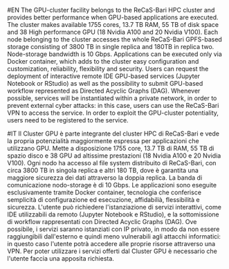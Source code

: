 #EN
The GPU-cluster facility belongs to the ReCaS-Bari HPC cluster and provides better performance when GPU-based applications are executed. The cluster makes available 1755 cores, 13.7 TB RAM, 55 TB of disk space and 38 High performance GPU (18 Nvidia A100 and 20 Nvidia V100). Each node belonging to the cluster accesses  the whole ReCaS-Bari GPFS-based storage consisting of 3800 TB in single replica and 180TB in replica two. Node-storage bandwidth is 10 Gbps.
Applications can be executed only via Docker container, which adds to the cluster easy configuration and customization, reliability, flexibility and security.
Users can request the deployment of interactive remote IDE GPU-based services (Jupyter Notebook or RStudio) as well as the possibility to submit GPU-based workflow represented as Directed Acyclic Graphs (DAG).
Whenever possible, services will be instantiated within a private network, in order to prevent external cyber attacks: in this case, users can use the ReCaS-Bari VPN to access the service. In order to exploit the GPU-cluster potentiality, users need to be registered to the service.


#IT
Il Cluster GPU è parte integrante del cluster HPC di ReCaS-Bari e vede la propria potenzialità maggiormente espressa per applicazioni che utilizzano GPU. Mette a disposizione 1755 core, 13.7 TB di RAM, 55 TB di spazio disco e 38 GPU ad altissime prestazioni (18 Nvidia A100 e 20 Nvidia V100). Ogni nodo ha accesso al file system distribuito di ReCaS-Bari, con circa 3800 TB in singola replica e altri 180 TB, dove è garantita una maggiore sicurezza dei dati attraverso la doppia replica. La banda di comunicazione nodo-storage è di 10 Gbps.
Le applicazioni sono eseguite esclusivamente tramite Docker container, tecnologia che conferisce semplicità di configurazione ed esecuzione, affidabilià, flessibilità e sicurezza.
L'utente può richiedere l'istanziazione di servizi interattivi, come IDE utilizzabili da remoto (Jupyter Notebook e RStudio), e la sottomissione di workflow rappresentati con Directed Acyclic Graphs (DAG).
Ove possibile, i servizi saranno istanziati con IP privato, in modo da non essere raggiungibili dall'esterno e quindi meno vulnerabili agli attacchi informatici: in questo caso l'utente potrà accedere alle proprie risorse attraverso una VPN. Per poter utilizzare i servizi offerti dal Cluster GPU è necessario che l'utente faccia una apposita richiesta.
